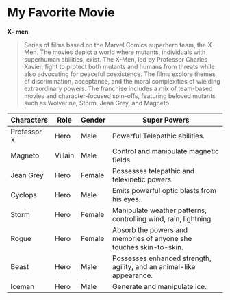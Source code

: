 # My Favorite Movie

**X- men**

   >Series of films based on the Marvel Comics superhero team, the X-Men. The movies depict a world where mutants, individuals with superhuman abilities, exist. The X-Men, led by Professor Charles Xavier, fight to protect both mutants and humans from threats while also advocating for peaceful coexistence. The films explore themes of discrimination, acceptance, and the moral complexities of wielding extraordinary powers. The franchise includes a mix of team-based movies and character-focused spin-offs, featuring beloved mutants such as Wolverine, Storm, Jean Grey, and Magneto.


| Characters | Role | Gender|  Super Powers |
| ----------- | ----------- | -----------   | -----------   |
|Professor X  | Hero |  Male        |   Powerful Telepathic abilities.  |        
| Magneto | Villain |  Male      |  Control and manipulate magnetic fields. |  
| Jean Grey | Hero |  Female      |  Possesses telepathic and telekinetic powers. |
| Cyclops | Hero |  Male      |  Emits powerful optic blasts from his eyes. | 
| Storm | Hero |  Female      | Manipulate weather patterns, controlling wind, rain, lightning | 
| Rogue | Hero |  Female      | Absorb the powers and memories of anyone she touches skin-to-skin.  | 
| Beast| Hero |  Male      | Possesses enhanced strength, agility, and an animal-like appearance.  | 
| Iceman| Hero |  Male      | Generate and manipulate ice.   | 

> 
